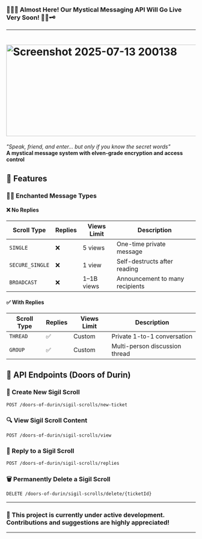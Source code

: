 ### **🚀🚀🚀 Almost Here! Our Mystical Messaging API Will Go Live Very Soon! 🧙‍♂️🗝️**

---

# <img width="736" height="243" alt="Screenshot 2025-07-13 200138" src="https://github.com/user-attachments/assets/634516af-527f-41ac-bcae-b50c88673576" />


*"Speak, friend, and enter... but only if you know the secret words"*  
**A mystical message system with elven-grade encryption and access control**

## 🌟 Features

### 🧙‍♂️ Enchanted Message Types

#### ❌ No Replies
| Scroll Type     | Replies | Views Limit | Description                        |
|-----------------|---------|-------------|------------------------------------|
| `SINGLE`        | ❌      | 5 views     | One-time private message           |
| `SECURE_SINGLE` | ❌      | 1 view      | Self-destructs after reading       |
| `BROADCAST`     | ❌      | 1–1B views  | Announcement to many recipients    |

#### ✅ With Replies
| Scroll Type | Replies | Views Limit | Description                     |
|-------------|---------|-------------|---------------------------------|
| `THREAD`    | ✅      | Custom      | Private 1-to-1 conversation     |
| `GROUP`     | ✅      | Custom      | Multi-person discussion thread  |



## 🏰 API Endpoints (Doors of Durin)

### 🎨 Create New Sigil Scroll
```bash
POST /doors-of-durin/sigil-scrolls/new-ticket
```

### 🔍 View Sigil Scroll Content
```bash
POST /doors-of-durin/sigil-scrolls/view
```

### 💬 Reply to a Sigil Scroll
```bash
POST /doors-of-durin/sigil-scrolls/replies
```

### 🗑️ Permanently Delete a Sigil Scroll
```bash
DELETE /doors-of-durin/sigil-scrolls/delete/{ticketId}
```

---
### 🚧 This project is currently under active development. Contributions and suggestions are highly appreciated!
---
